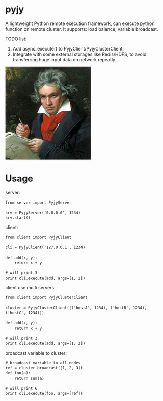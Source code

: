 # pyjy
A lightweight Python remote execution framework, can execute python function on remote cluster. It supports: load balance, variable broadcast.

TODO list:

1. Add async_execute() to PyjyClient/PyjyClusterClient;
2. Integrate with some external storages like Redis/HDFS, to avoid transferring huge input data on network repeatly.


<img src="https://raw.githubusercontent.com/meteorx165/pyjy/master/beethoven.jpg"></img>

# Usage
server:

    from server import PyjyServer

    srv = PyjyServer('0.0.0.0', 1234)
    srv.start()
    
client:

    from client import PyjyClient
    
    cli = PyjyClient('127.0.0.1', 1234)
    
    def add(x, y):
        return x + y
    
    # will print 3
    print cli.execute(add, args=[1, 2])

client use multi servers:

    from client import PyjyClusterClient
    
    cluster = PyjyClusterClient([('hostA', 1234), ('hostB', 1234), ('hostC', 1234)])

    def add(x, y):
        return x + y
    
    # will print 3
    print cli.execute(add, args=[1, 2])
    
broadcast variable to cluster:
    
    # broadcast variable to all nodes
    ref = cluster.broadcast([1, 2, 3])
    def foo(a):
        return sum(a)
        
    # will print 6
    print cli.execute(foo, args=[ref])
